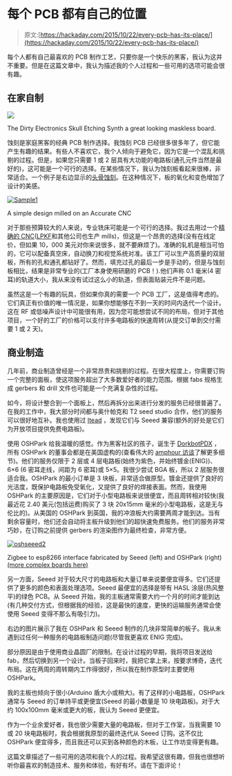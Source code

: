 # 每个 PCB 都有自己的位置

> 原文:[https://hackaday.com/2015/10/22/every-pcb-has-its-place/](https://hackaday.com/2015/10/22/every-pcb-has-its-place/)

每个人都有自己最喜欢的 PCB 制作工艺，只要你是一个快乐的黑客，我认为这并不重要。但是在这篇文章中，我认为描述我的个人过程和一些可用的选项可能会很有趣。

## 在家自制

![](../Images/659fe368b8337980fd44dce4a7d51567.png)

The Dirty Electronics Skull Etching Synth a great looking maskless board.

蚀刻是家庭黑客的经典 PCB 制作选择。我蚀刻 PCB 已经很多很多年了，但它能产生有趣的结果。有些人不喜欢它，我个人倾向于避免它，因为它是一个混乱和挑剔的过程。但是，如果您只需要 1 或 2 层具有大功能的电路板(通孔元件当然是最好的)，这可能是一个可行的选择。在某些情况下，我认为蚀刻板看起来很棒，非常适合。一个例子是右边显示的[头骨蚀刻](http://www.dirtyelectronics.org/shop.html)。在这种情况下，板的氧化和变色增加了设计的美感。

[![Sample1](../Images/024e689b9a45e8f68e6eba144e72a7bd.png)](https://hackaday.com/wp-content/uploads/2015/10/sample1.png)

A simple design milled on an Accurate CNC

对于那些预算较大的人来说，专业铣床可能是一个可行的选择。我过去用过一个[精确的 CNC](http://www.accuratecnc.com)([LPKF](http://www.lpkfusa.com/products/pcb_prototyping/machines/s_series/compare/)和其他公司也生产 mills)，但这是一个昂贵的选择(没有在线定价，但如果 10，000 美元对你来说很多，就不要麻烦了)。准确的轧机是相当可怕的，它可以配备真空床，自动换刀和视觉系统对准。该工厂可以生产高质量的双层板，所有的孔和通孔都钻好了。然而，填充过孔的最后一步是手动的，但是与蚀刻板相比，结果是非常专业的(工厂本身使用研磨的 PCB！).他们声称 0.1 毫米(4 密耳)的轨道大小，我从来没有试过这么小的轨道，但表面贴装元件不是问题。

虽然这是一个有趣的玩具，但如果你真的需要一个 PCB 工厂，这是值得考虑的。它们真正有价值的唯一情况是，如果你想能够在不到一天的时间内迭代一个设计。这在 RF 或低噪声设计中可能很有用，因为您可能想尝试不同的布局，但对于其他项目，一个好的工厂的价格可以支付许多电路板的快速周转(从提交订单到交付需要 1 或 2 天)。

## 商业制造

几年前，商业制造曾经是一个非常昂贵和挑剔的过程。在很大程度上，你需要订购一个完整的面板，使这项服务超出了大多数爱好者的能力范围。根据 fabs 规格生成 gerbers 和 drill 文件也可能是一个充满复杂性的过程。

如今，将设计整合到一个面板上，然后再拆分出来进行分发的服务已经很普遍了。在我的工作中，我大部分时间都与奥什帕克和 T2 seed studio 合作，他们的服务可以很好地互补。我也使用过 [Itead](https://www.itead.cc/) ，发现它们与 Seeed 兼容(额外的好处是它们为开放项目提供免费电路板)。

使用 OSHPark 给我温暖的感觉。作为黑客社区的孩子，诞生于 [DorkbotPDX](http://dorkbotpdx.org/) ，所有 OSHPark 的董事会都是在美国虚构的(查看伟大的 [amphour 访谈](http://www.theamphour.com/the-amp-hour-149-purple-pcb-philosophy/)了解更多细节)。他们的服务仅限于 2 层或 4 层电路板(始终为紫色，并始终镀金(ENIG))、6×6 (6 密耳走线，间距为 6 密耳)或 5×5。我很少尝试 BGA 板，所以 2 层服务很适合我。OSHPark 的最小订单是 3 块板，非常适合做原型。镀金还提供了良好的光洁度，既保护电路板免受氧化，又提供了良好的焊接表面。然而，我使用 OSHPark 的主要原因是，它们对于小型电路板来说很便宜，而且周转相对较快(我最近花 2.40 美元(包括运费)购买了 3 块 20x15mm 毫米的小型电路板，这是无与伦比的)。从美国的 OSHPark 到英国，我的冲浪板大约需要两周才能到达。当有剩余容量时，他们还会自动将主板升级到他们的超快速免费服务。他们的服务非常巧妙，在订购之前提供 gerbers 的渲染图作为最终检查，非常方便。

[![oshseeed2](../Images/99f39fe071f851f6ded1bff0a5d5070e.png)](https://hackaday.com/wp-content/uploads/2015/10/oshseeed2.jpg)

Zigbee to esp8266 interface fabricated by Seeed (left) and OSHPark (right) [(more complex boards here)](https://hackaday.com/wp-content/uploads/2015/10/oshseeed1.jpg)

另一方面，Seeed 对于较大尺寸的电路板和大量订单来说要便宜得多。它们还提供了更多的颜色和表面处理选项。Seeed 最便宜的选择是带有 HASL 涂层(热风整平)的绿色 PCB。从 Seeed 开始，我的主板通常需要大约一个月的时间才能到达(有几种交付方式，但根据我的经验，这是最快的速度，更快的运输服务通常会使使用 Seeed 变得不那么有吸引力)。

右边的图片展示了我在 OSHPark 和 Seeed 制作的几块非常简单的板子。我从未遇到过任何一种服务的电路板制造问题(尽管我更喜欢 ENIG 完成)。

部分原因是由于使用商业晶圆厂的限制。在设计过程的早期，我将项目发送给 fab，然后切换到另一个设计。当板子回来时，我把它拿上来，按要求博奇，迭代布局。这在两周的周转期内工作得很好，所以我在制作原型时主要使用 OSHPark。

我的主板也倾向于很小(Arduino 盾大小或稍大)。有了这样的小电路板，OSHPark 通常与 Seeed 的订单持平或更便宜(Seeed 的最小数量是 10 块电路板)。对于大约 100x100mm 毫米或更大的板，我认为 Seeed 更便宜。

作为一个业余爱好者，我也很少需要大量的电路板，但对于工作室，当我需要 10 或 20 块电路板时，我会根据我原型的最终迭代从 Seeed 订购。这不仅比 OSHPark 便宜得多，而且我还可以买到各种颜色的木板，让工作坊变得更有趣。

这篇文章描述了一些可用的选项和我个人的过程。我希望这很有趣，但我也很想听听你最喜欢的制造技术、服务和体验，有好有坏。请在下面评论！